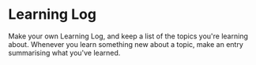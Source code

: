 # Learning Log
Make your own Learning Log, and keep a list of the topics you're learning about. Whenever you learn something new about a topic, make an entry summarising what you've learned.
